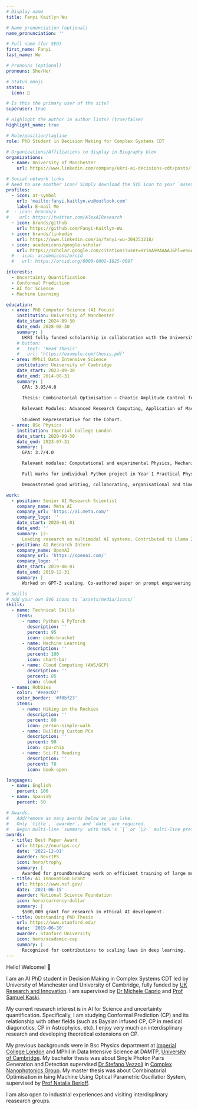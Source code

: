 ```yaml
---
# Display name
title: Fanyi Kaitlyn Wu

# Name pronunciation (optional)
name_pronunciation: ''

# Full name (for SEO)
first_name: Fanyi
last_name: Wu

# Pronouns (optional)
pronouns: She/Her

# Status emoji
status:
  icon: 🚀

# Is this the primary user of the site?
superuser: true

# Highlight the author in author lists? (true/false)
highlight_name: true

# Role/position/tagline
role: PhD Student in Decision Making for Complex Systems CDT

# Organizations/Affiliations to display in Biography blox
organizations:
  - name: University of Manchester
    url: https://www.linkedin.com/company/ukri-ai-decisions-cdt/posts/?feedView=all

# Social network links
# Need to use another icon? Simply download the SVG icon to your `assets/media/icons/` folder.
profiles:
  - icon: at-symbol
    url: 'mailto:fanyi.kaitlyn.wu@outlook.com'
    label: E-mail Me
#  - icon: brands/x
#    url: https://twitter.com/AlexAIResearch
  - icon: brands/github
    url: https://github.com/Fanyi-Kaitlyn-Wu
  - icon: brands/linkedin
    url: https://www.linkedin.com/in/fanyi-wu-304353218/
  - icon: academicons/google-scholar
    url: https://scholar.google.com/citations?user=HYinA9MAAAAJ&hl=en&oi=ao
  # - icon: academicons/orcid
  #   url: https://orcid.org/0000-0002-1825-0097

interests:
  - Uncertainty Quantification
  - Conformal Prediction
  - AI for Science
  - Machine Learning

education:
  - area: PhD Computer Science (AI Focus)
    institution: University of Manchester
    date_start: 2024-09-30
    date_end: 2028-08-30
    summary: |
      UKRI fully funded scholarship in collaboration with the University of Cambridge. Supervised by Dr Michele Caprio and Professor Samuel Kaski on conformal prediction and probabilistic machine learning in collaboration with Google DeepMind.
    # button:
    #   text: 'Read Thesis'
    #   url: 'https://example.com/thesis.pdf'
  - area: MPhil Data Intensive Science
    institution: University of Cambridge
    date_start: 2023-09-30
    date_end: 2014-08-31
    summary: |
      GPA: 3.95/4.0

      Thesis: Combinatorial Optimisation – Chaotic Amplitude Control for the Ising Minimisation Using Optical Parametric Oscillator System (Distinction).
      
      Relevant Modules: Advanced Research Computing, Application of Machine Learning, Deep Learning and Neural Networks, Statistics for Data Science.
      
      Student Representative for the Cohort.
  - area: BSc Physics
    institution: Imperial College London
    date_start: 2020-09-30
    date_end: 2023-07-31
    summary: |
      GPA: 3.7/4.0

      Relevant modules: Computational and experimental Physics, Mechanics and Relativity, Oscillation and Waves, Electrostatic and Magnetism, Statistics, Advanced Mathematics, Thermal Dynamics and Structure of Matters, Quantum Mechanics, Particle Physics, Solid State Physics, Informational Theory.

      Full marks for individual Python project in Year 1 Practical Physics Module

      Demonstrated good writing, collaborating, organisational and time-management skills through individual lab reports and group assignments. 

work:
  - position: Senior AI Research Scientist
    company_name: Meta AI
    company_url: 'https://ai.meta.com/'
    company_logo: ''
    date_start: 2020-01-01
    date_end: ''
    summary: |2-
      Leading research on multimodal AI systems. Contributed to Llama 2 and other open-source models. 50+ citations in 3 years.
  - position: AI Research Intern
    company_name: OpenAI
    company_url: 'https://openai.com/'
    company_logo: ''
    date_start: 2019-06-01
    date_end: 2019-12-31
    summary: |
      Worked on GPT-3 scaling. Co-authored paper on prompt engineering.

# Skills
# Add your own SVG icons to `assets/media/icons/`
skills:
  - name: Technical Skills
    items:
      - name: Python & PyTorch
        description: ''
        percent: 95
        icon: code-bracket
      - name: Machine Learning
        description: ''
        percent: 100
        icon: chart-bar
      - name: Cloud Computing (AWS/GCP)
        description: ''
        percent: 85
        icon: cloud
  - name: Hobbies
    color: '#eeac02'
    color_border: '#f0bf23'
    items:
      - name: Hiking in the Rockies
        description: ''
        percent: 80
        icon: person-simple-walk
      - name: Building Custom PCs
        description: ''
        percent: 90
        icon: cpu-chip
      - name: Sci-Fi Reading
        description: ''
        percent: 70
        icon: book-open

languages:
  - name: English
    percent: 100
  - name: Spanish
    percent: 50

# Awards.
#   Add/remove as many awards below as you like.
#   Only `title`, `awarder`, and `date` are required.
#   Begin multi-line `summary` with YAML's `|` or `|2-` multi-line prefix and indent 2 spaces below.
awards:
  - title: Best Paper Award
    url: https://neurips.cc/
    date: '2022-12-01'
    awarder: NeurIPS
    icon: hero/trophy
    summary: |
      Awarded for groundbreaking work on efficient training of large models.
  - title: AI Innovation Grant
    url: https://www.nsf.gov/
    date: '2021-06-15'
    awarder: National Science Foundation
    icon: hero/currency-dollar
    summary: |
      $500,000 grant for research in ethical AI development.
  - title: Outstanding PhD Thesis
    url: https://www.stanford.edu/
    date: '2019-06-30'
    awarder: Stanford University
    icon: hero/academic-cap
    summary: |
      Recognized for contributions to scaling laws in deep learning.
---
```


Hello! Welcome! 👋

I am an AI PhD student in Decision Making in Complex Systems CDT led by University of Manchester and University of Cambridge, fully funded by [UK Research and Innovation](https://www.ukri.org/). I am supervised by [Dr Michele Caprio](https://michelecaprio.wixsite.com/caprio) and [Prof Samuel Kaski](https://kaski-lab.com/).

My current research interest is in AI for Science and uncertainty quantification. Specifically, I am studying Conformal Prediction (CP) and its relationship with other fields (such as Baysian infused CP, CP in medical diagonotics, CP in Astrophyics, etc). I enjoy very much on interdisplinary research and developing theoretical extensions on CP.

My previous backgrounds were in Bsc Physics department at [Imperial College London](https://www.imperial.ac.uk/) and MPhil in Data Intensive Science at DAMTP, [University of Cambridge](https://www.cam.ac.uk/). My bachelor thesis was about Single Photon Pairs Generation and Detection supervised [Dr Stefano Vezzoli](https://profiles.imperial.ac.uk/s.vezzoli) in [Complex Nanophotonics Group](https://www.sapienzalab.org/). My master thesis was about Combinatorial Optimisation in Ising Machine Using Optical Parametric Oscillatior System, supervised by [Prof Natalia Berloff](https://www.pi-computing.org/team).

I am also open to industrial experiences and visiting interdisplinary reasearch groups. 